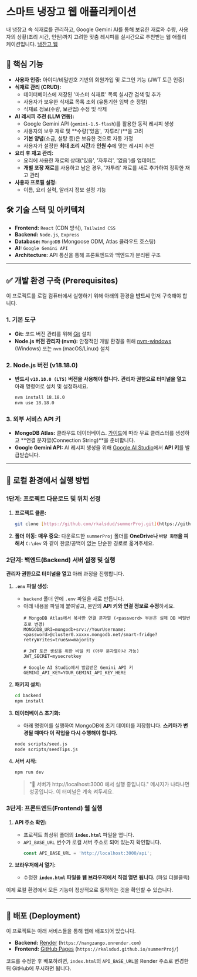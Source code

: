 # 스마트 냉장고 웹 애플리케이션

내 냉장고 속 식재료를 관리하고, Google Gemini AI를 통해 보유한 재료와 수량, 사용자의 상황(조리 시간, 인원)까지 고려한 맞춤 레시피를 실시간으로 추천받는 웹 애플리케이션입니다.
[냉잔고 웹](https://rkalsdud.github.io/25summer_Nangzango/)

## 🌟 핵심 기능

-   **사용자 인증:** 아이디/비밀번호 기반의 회원가입 및 로그인 기능 (JWT 토큰 인증)
-   **식재료 관리 (CRUD):**
    -   데이터베이스에 저장된 '마스터 식재료' 목록 실시간 검색 및 추가
    -   사용자가 보유한 식재료 목록 조회 (유통기한 임박 순 정렬)
    -   식재료 정보(수량, 보관법) 수정 및 삭제
-   **AI 레시피 추천 (LLM 연동):**
    -   Google Gemini API (`gemini-1.5-flash`)를 활용한 동적 레시피 생성
    -   사용자의 보유 재료 및 **수량('있음', '자투리')**을 고려
    -   **기본 양념**(소금, 설탕 등)은 보유한 것으로 자동 가정
    -   사용자가 설정한 **최대 조리 시간**과 **인원 수**에 맞는 레시피 추천
-   **요리 후 재고 관리:**
    -   요리에 사용한 재료의 상태('있음', '자투리', '없음')를 업데이트
    -   **개별 포장 재료**를 사용하고 남은 경우, '자투리' 재료를 새로 추가하여 정확한 재고 관리
-   **사용자 프로필 설정:**
    -   이름, 요리 실력, 알러지 정보 설정 기능

## 🛠️ 기술 스택 및 아키텍처

-   **Frontend:** `React` (CDN 방식), `Tailwind CSS`
-   **Backend:** `Node.js`, `Express`
-   **Database:** `MongoDB` (Mongoose ODM, Atlas 클라우드 호스팅)
-   **AI:** `Google Gemini API`
-   **Architecture:** API 통신을 통해 프론트엔드와 백엔드가 분리된 구조

---

## ✅ 개발 환경 구축 (Prerequisites)

이 프로젝트를 로컬 컴퓨터에서 실행하기 위해 아래의 환경을 **반드시** 먼저 구축해야 합니다.

### 1. 기본 도구
-   **Git:** 코드 버전 관리를 위해 [Git](https://git-scm.com/downloads) 설치
-   **Node.js 버전 관리자 (nvm):** 안정적인 개발 환경을 위해 [nvm-windows](https://github.com/coreybutler/nvm-windows/releases) (Windows) 또는 `nvm` (macOS/Linux) 설치

### 2. Node.js 버전 (v18.18.0)
-   **반드시 `v18.18.0 (LTS)` 버전을 사용해야 합니다.** **관리자 권한으로 터미널을 열고** 아래 명령어로 설치 및 설정하세요.
    ```bash
    nvm install 18.18.0
    nvm use 18.18.0
    ```

### 3. 외부 서비스 API 키
-   **MongoDB Atlas:** 클라우드 데이터베이스. [가이드](#immersive_id=mongodb_setup_guide)에 따라 무료 클러스터를 생성하고 **연결 문자열(Connection String)**을 준비합니다.
-   **Google Gemini API:** AI 레시피 생성을 위해 [Google AI Studio](https://aistudio.google.com/app/apikey)에서 **API 키**를 발급받습니다.

---

## 🚀 로컬 환경에서 실행 방법

### 1단계: 프로젝트 다운로드 및 위치 선정

1.  **프로젝트 클론:**
    ```bash
    git clone [https://github.com/rkalsdud/summerProj.git](https://github.com/rkalsdud/summerProj.git)
    ```
2.  **폴더 이동:**
    **매우 중요:** 다운로드한 `summerProj` 폴더를 **OneDrive나 `바탕 화면`을 피해서** `C:\dev` 와 같이 한글/공백이 없는 단순한 경로로 옮겨주세요.

### 2단계: 백엔드(Backend) 서버 설정 및 실행

**관리자 권한으로 터미널을 열고** 아래 과정을 진행합니다.

1.  **`.env` 파일 생성:**
    -   `backend` 폴더 안에 `.env` 파일을 새로 만듭니다.
    -   아래 내용을 파일에 붙여넣고, 본인의 **API 키와 연결 정보로 수정**하세요.
        ```env
        # MongoDB Atlas에서 복사한 연결 문자열 (<password> 부분은 실제 DB 비밀번호로 변경)
        MONGODB_URI=mongodb+srv://YourUsername:<password>@cluster0.xxxxx.mongodb.net/smart-fridge?retryWrites=true&w=majority

        # JWT 토큰 생성을 위한 비밀 키 (아무 문자열이나 가능)
        JWT_SECRET=mysecretkey

        # Google AI Studio에서 발급받은 Gemini API 키
        GEMINI_API_KEY=YOUR_GEMINI_API_KEY_HERE
        ```

2.  **패키지 설치:**
    ```bash
    cd backend
    npm install
    ```

3.  **데이터베이스 초기화:**
    -   아래 명령어를 실행하여 MongoDB에 초기 데이터를 저장합니다. **스키마가 변경될 때마다 이 작업을 다시 수행해야 합니다.**
    ```bash
    node scripts/seed.js
    node scripts/seedTips.js
    ```

4.  **서버 시작:**
    ```bash
    npm run dev
    ```
    > "🚀 서버가 http://localhost:3000 에서 실행 중입니다." 메시지가 나타나면 성공입니다. 이 터미널은 계속 켜두세요.

### 3단계: 프론트엔드(Frontend) 웹 실행

1.  **API 주소 확인:**
    -   프로젝트 최상위 폴더의 **`index.html`** 파일을 엽니다.
    -   `API_BASE_URL` 변수가 로컬 서버 주소로 되어 있는지 확인합니다.
        ```javascript
        const API_BASE_URL = 'http://localhost:3000/api';
        ```

2.  **브라우저에서 열기:**
    -   수정한 **`index.html` 파일을 웹 브라우저에서 직접 열면 됩니다.** (파일 더블클릭)

이제 로컬 환경에서 모든 기능이 정상적으로 동작하는 것을 확인할 수 있습니다.

---

## 🚢 배포 (Deployment)

이 프로젝트는 아래 서비스들을 통해 웹에 배포되어 있습니다.

-   **Backend:** [Render](https://render.com/) (`https://nangzango.onrender.com`)
-   **Frontend:** [GitHub Pages](https://pages.github.com/) (`https://rkalsdud.github.io/summerProj/`)

코드를 수정한 후 배포하려면, `index.html`의 `API_BASE_URL`을 Render 주소로 변경한 뒤 GitHub에 푸시하면 됩니다.
